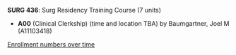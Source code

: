 **SURG 436**: Surg Residency Training Course (7 units)

- **A00** (Clinical Clerkship) (time and location TBA) by Baumgartner, Joel M (A11103418)

[Enrollment numbers over time](./SURG436.tsv)
